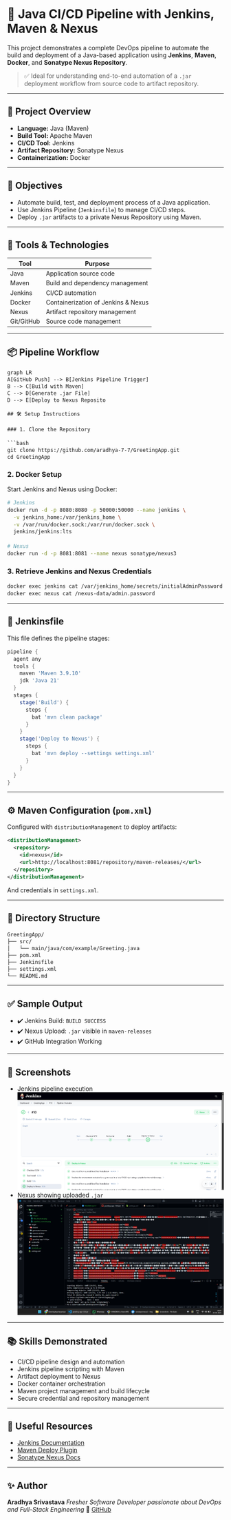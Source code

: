 # 🚀 Java CI/CD Pipeline with Jenkins, Maven & Nexus

This project demonstrates a complete DevOps pipeline to automate the build and deployment of a Java-based application using **Jenkins**, **Maven**, **Docker**, and **Sonatype Nexus Repository**.

> ✅ Ideal for understanding end-to-end automation of a `.jar` deployment workflow from source code to artifact repository.

---

## 📁 Project Overview

- **Language:** Java (Maven)
- **Build Tool:** Apache Maven
- **CI/CD Tool:** Jenkins
- **Artifact Repository:** Sonatype Nexus
- **Containerization:** Docker

---

## 🎯 Objectives

- Automate build, test, and deployment process of a Java application.
- Use Jenkins Pipeline (`Jenkinsfile`) to manage CI/CD steps.
- Deploy `.jar` artifacts to a private Nexus Repository using Maven.

---

## 🔧 Tools & Technologies

| Tool       | Purpose                         |
|------------|----------------------------------|
| Java       | Application source code          |
| Maven      | Build and dependency management  |
| Jenkins    | CI/CD automation                 |
| Docker     | Containerization of Jenkins & Nexus |
| Nexus      | Artifact repository management   |
| Git/GitHub | Source code management           |

---

## 📦 Pipeline Workflow

```mermaid
graph LR
A[GitHub Push] --> B[Jenkins Pipeline Trigger]
B --> C[Build with Maven]
C --> D[Generate .jar File]
D --> E[Deploy to Nexus Reposito

## 🛠️ Setup Instructions

### 1. Clone the Repository

```bash
git clone https://github.com/aradhya-7-7/GreetingApp.git
cd GreetingApp
```

### 2. Docker Setup

Start Jenkins and Nexus using Docker:

```bash
# Jenkins
docker run -d -p 8080:8080 -p 50000:50000 --name jenkins \
  -v jenkins_home:/var/jenkins_home \
  -v /var/run/docker.sock:/var/run/docker.sock \
  jenkins/jenkins:lts

# Nexus
docker run -d -p 8081:8081 --name nexus sonatype/nexus3
```

### 3. Retrieve Jenkins and Nexus Credentials

```bash
docker exec jenkins cat /var/jenkins_home/secrets/initialAdminPassword
docker exec nexus cat /nexus-data/admin.password
```

---

## 📝 Jenkinsfile

This file defines the pipeline stages:

```groovy
pipeline {
  agent any
  tools {
    maven 'Maven 3.9.10'
    jdk 'Java 21'
  }
  stages {
    stage('Build') {
      steps {
        bat 'mvn clean package'
      }
    }
    stage('Deploy to Nexus') {
      steps {
        bat 'mvn deploy --settings settings.xml'
      }
    }
  }
}
```

---

## ⚙️ Maven Configuration (`pom.xml`)

Configured with `distributionManagement` to deploy artifacts:

```xml
<distributionManagement>
  <repository>
    <id>nexus</id>
    <url>http://localhost:8081/repository/maven-releases/</url>
  </repository>
</distributionManagement>
```

And credentials in `settings.xml`.

---

## 📂 Directory Structure

```
GreetingApp/
├── src/
│   └── main/java/com/example/Greeting.java
├── pom.xml
├── Jenkinsfile
├── settings.xml
└── README.md
```

---

## ✅ Sample Output

* ✔️ Jenkins Build: `BUILD SUCCESS`
* ✔️ Nexus Upload: `.jar` visible in `maven-releases`
* ✔️ GitHub Integration Working

---

## 📸 Screenshots

* Jenkins pipeline execution
![Alttext](src\images\pipeline_overview.png)
* Nexus showing uploaded `.jar`
![Alttext](src\images\jaroverview.png)

---

## 📚 Skills Demonstrated

* CI/CD pipeline design and automation
* Jenkins pipeline scripting with Maven
* Artifact deployment to Nexus
* Docker container orchestration
* Maven project management and build lifecycle
* Secure credential and repository management

---

## 🔗 Useful Resources

* [Jenkins Documentation](https://www.jenkins.io/doc/)
* [Maven Deploy Plugin](https://maven.apache.org/plugins/maven-deploy-plugin/)
* [Sonatype Nexus Docs](https://help.sonatype.com/repomanager3)

---

## ✨ Author

**Aradhya Srivastava**
*Fresher Software Developer passionate about DevOps and Full-Stack Engineering*
🔗 [GitHub](https://github.com/aradhya-7-7)
